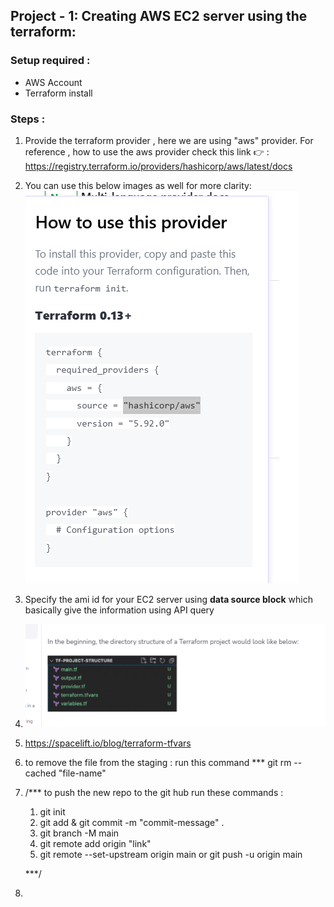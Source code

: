 ## Project - 1: Creating AWS EC2 server using the terraform:

### Setup required :

- AWS Account
- Terraform install

### Steps :

1. Provide the terraform provider , here we are using "aws" provider. For reference , how to use the aws provider check this link 👉 : https://registry.terraform.io/providers/hashicorp/aws/latest/docs

2. You can use this below images as well for more clarity: 
![alt text](image.png)

3. Specify the ami id for your EC2 server using **data source block** which basically give the information using API query

4. ![alt text](image-1.png)

5. https://spacelift.io/blog/terraform-tfvars

6. to remove the file from the staging : run this command *** git rm --cached "file-name"

7. /*** to push the new repo to the git hub run these commands :

    1. git init
    2. git add & git commit -m "commit-message" .
    3. git branch -M main
    4. git remote add origin "link"
    5. git remote --set-upstream origin main or git push -u origin main

    ***/

8. 


